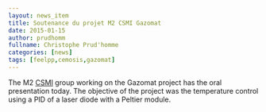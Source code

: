 ```yaml
---
layout: news_item
title: Soutenance du projet M2 CSMI Gazomat
date: 2015-01-15
author: prudhomm
fullname: Christophe Prud'homme
categories: [news]
tags: [feelpp,cemosis,gazomat]
---
```


The M2 <a href="csmi.cemosis.fr">CSMI</a> group working on the Gazomat project has the oral presentation
today.  The objective of the project was the temperature control using
a PID of a laser diode with a Peltier module.
